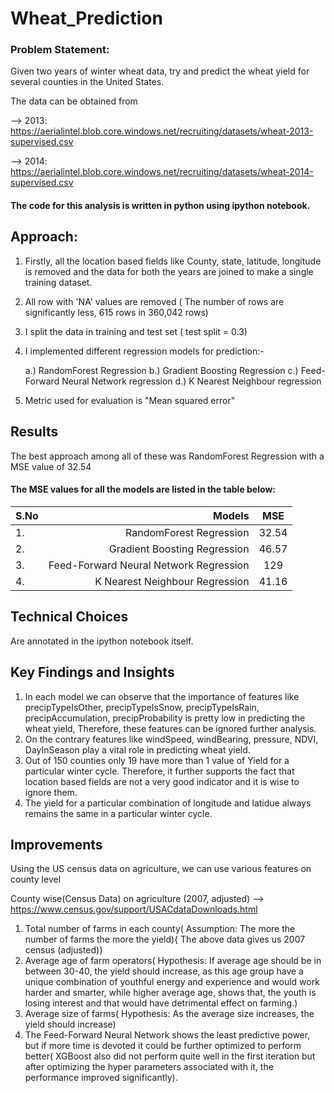 # Wheat_Prediction

### Problem Statement:
Given two years of winter wheat data, try and predict the wheat yield for several counties in the United States.

The data can be obtained from

--> 2013: https://aerialintel.blob.core.windows.net/recruiting/datasets/wheat-2013-supervised.csv

--> 2014: https://aerialintel.blob.core.windows.net/recruiting/datasets/wheat-2014-supervised.csv

#### The code for this analysis is written in python using ipython notebook.

## Approach:
1. Firstly, all the location based fields like County, state, latitude, longitude is removed and the data for both the years are joined to make a single training dataset.
2. All row with 'NA' values are removed ( The number of rows are significantly less, 615 rows in 360,042 rows)
3. I split the data in training and test set ( test split = 0.3)
4. I implemented different regression models for prediction:-

     a.) RandomForest Regression
     b.) Gradient Boosting Regression
     c.) Feed-Forward Neural Network regression
     d.) K Nearest Neighbour regression
5. Metric used for evaluation is "Mean squared error"

## Results
The best approach among all of these was RandomForest Regression with a MSE value of 32.54

#### The MSE values for all the models are listed in the table below:

|S.No|                   Models               |     MSE       |
|----| -------------------------------------: |:-------------:| 
| 1. | RandomForest Regression                |     32.54     |
| 2. | Gradient Boosting Regression           |     46.57     |
| 3. | Feed-Forward Neural Network Regression |     129       |
| 4. | K Nearest Neighbour Regression         |     41.16     |

## Technical Choices
Are annotated in the ipython notebook itself.

## Key Findings and Insights
1. In each model we can observe that the importance of features like precipTypeIsOther, precipTypeIsSnow, precipTypeIsRain, precipAccumulation, precipProbability is pretty low in predicting the wheat yield, Therefore, these features can be ignored further analysis.
2. On the contrary features like windSpeed, windBearing, pressure, NDVI, DayInSeason play a vital role in predicting wheat yield.
3. Out of 150 counties only 19 have more than 1 value of Yield for a particular winter cycle. Therefore, it further supports the fact that location based fields are not a very good indicator and it is wise to ignore them.
4. The yield for a particular combination of longitude and latidue always remains the same in a particular winter cycle.


## Improvements
Using the US census data on agriculture, we can use various features on county level

County wise(Census Data) on agriculture (2007, adjusted) --> https://www.census.gov/support/USACdataDownloads.html

1. Total number of farms in each county( Assumption: The more the number of farms the more the yield){ The above data gives us 2007 census (adjusted)}
2. Average age of farm operators( Hypothesis: If average age should be in between 30-40, the yield should increase, as this age group have a unique combination of youthful energy and experience and would work harder and smarter, while higher average age, shows that, the youth is losing interest and that would have detrimental effect on farming.)
3. Average size of farms( Hypothesis: As the average size increases, the yield should increase)
4. The Feed-Forward Neural Network shows the least predictive power, but if more time is devoted it could be further optimized to perform better( XGBoost also did not perform quite well in the first iteration but after optimizing the hyper parameters associated with it, the performance improved significantly).

